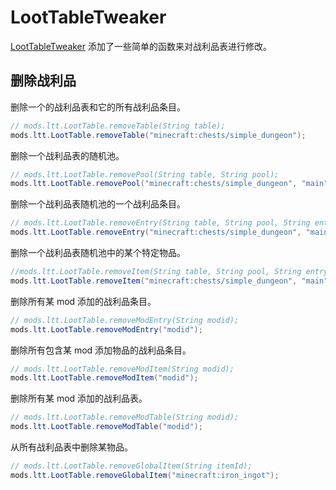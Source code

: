 # LootTableTweaker

[LootTableTweaker](https://minecraft.curseforge.com/projects/loottabletweaker) 添加了一些简单的函数来对战利品表进行修改。

## 删除战利品

删除一个的战利品表和它的所有战利品条目。
```java
// mods.ltt.LootTable.removeTable(String table);
mods.ltt.LootTable.removeTable("minecraft:chests/simple_dungeon");
```

删除一个战利品表的随机池。
```java
// mods.ltt.LootTable.removePool(String table, String pool);
mods.ltt.LootTable.removePool("minecraft:chests/simple_dungeon", "main");
```

删除一个战利品表随机池的一个战利品条目。
```java
// mods.ltt.LootTable.removeEntry(String table, String pool, String entry);
mods.ltt.LootTable.removeEntry("minecraft:chests/simple_dungeon", "main", "minecraft:iron_horse_armor");
```

删除一个战利品表随机池中的某个特定物品。
```java
//mods.ltt.LootTable.removeItem(String table, String pool, String entry);
mods.ltt.LootTable.removeItem("minecraft:chests/simple_dungeon", "main", "minecraft:golden_apple");
```

删除所有某 mod 添加的战利品条目。
```java
// mods.ltt.LootTable.removeModEntry(String modid);
mods.ltt.LootTable.removeModEntry("modid");
```

删除所有包含某 mod 添加物品的战利品条目。
```java
// mods.ltt.LootTable.removeModItem(String modid);
mods.ltt.LootTable.removeModItem("modid");
```

删除所有某 mod 添加的战利品表。
```java
// mods.ltt.LootTable.removeModTable(String modid);
mods.ltt.LootTable.removeModTable("modid");
```

从所有战利品表中删除某物品。
```java
// mods.ltt.LootTable.removeGlobalItem(String itemId);
mods.ltt.LootTable.removeGlobalItem("minecraft:iron_ingot");
```
